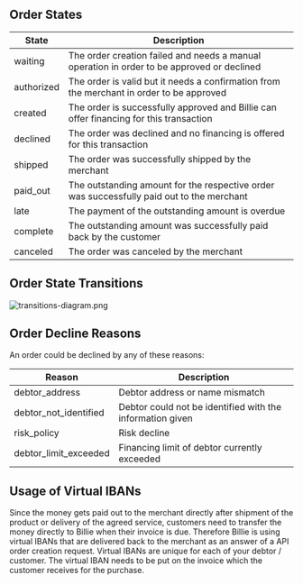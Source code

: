 ## Order States

| State       | Description                                                                                   |
|-------------|-----------------------------------------------------------------------------------------------|
| waiting     | The order creation failed and needs a manual operation in order to be approved or declined    |
| authorized  | The order is valid but it needs a confirmation from the merchant in order to be approved      |
| created     | The order is successfully approved and Billie can offer financing for this transaction        |
| declined    | The order was declined and no financing is offered for this transaction                       |
| shipped     | The order was successfully shipped by the merchant                                            |
| paid_out    | The outstanding amount for the respective order was successfully paid out to the merchant     |
| late        | The payment of the outstanding amount is overdue                                              |
| complete    | The outstanding amount was successfully paid back by the customer                             |
| canceled    | The order was canceled by the merchant       

## Order State Transitions

![transitions-diagram.png](data:image/png;base64,)

## Order Decline Reasons

An order could be declined by any of these reasons:

| Reason                | Description                                               |
|-----------------------|-----------------------------------------------------------|
| debtor_address        | Debtor address or name mismatch                           |
| debtor_not_identified | Debtor could not be identified with the information given |
| risk_policy           | Risk decline                                              |
| debtor_limit_exceeded | Financing limit of debtor currently exceeded              |


## Usage of Virtual IBANs

Since the money gets paid out to the merchant directly after shipment of the product or delivery of the agreed service, 
customers need to transfer the money directly to Billie when their invoice is due. Therefore Billie is using virtual IBANs 
that are delivered back to the merchant as an answer of a API order creation request. Virtual IBANs are unique for each of 
your debtor / customer. The virtual IBAN needs to be put on the invoice which the customer receives for the purchase.
